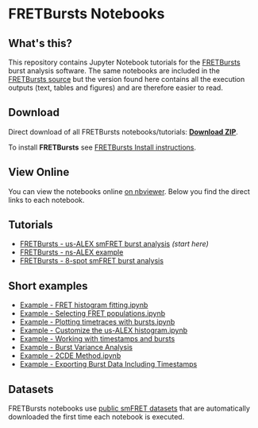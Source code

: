 FRETBursts Notebooks
====================

What's this?
------------

This repository contains Jupyter Notebook tutorials for the
[FRETBursts](http://opensmfs.github.io/FRETBursts/) burst analysis software.
The same notebooks are included in the
[FRETBursts source](https://github.com/OpenSMFS/FRETBursts/tree/master/notebooks)
but the version found here contains all the execution outputs (text, tables and figures)
and are therefore easier to read.

Download
--------

Direct download of all FRETBursts notebooks/tutorials: [**Download ZIP**](https://github.com/OpenSMFS/FRETBursts_notebooks/archive/master.zip).

To install **FRETBursts** see [FRETBursts Install instructions](http://fretbursts.readthedocs.org/en/latest/getting_started.html).


View Online
-----------

You can view the notebooks online [on nbviewer](http://nbviewer.jupyter.org/github/tritemio/FRETBursts_notebooks/tree/master/notebooks/). Below you find the direct links to each notebook.

Tutorials
---------

* [FRETBursts - us-ALEX smFRET burst analysis](http://nbviewer.jupyter.org/github/OpenSMFS/FRETBursts_notebooks/blob/master/notebooks/FRETBursts%20-%20us-ALEX%20smFRET%20burst%20analysis.ipynb) *(start here)*
* [FRETBursts - ns-ALEX example](http://nbviewer.jupyter.org/github/OpenSMFS/FRETBursts_notebooks/blob/master/notebooks/FRETBursts%20-%20ns-ALEX%20example.ipynb)
* [FRETBursts - 8-spot smFRET burst analysis](http://nbviewer.jupyter.org/github/OpenSMFS/FRETBursts_notebooks/blob/master/notebooks/FRETBursts%20-%208-spot%20smFRET%20burst%20analysis.ipynb)

Short examples
--------------

* [Example - FRET histogram fitting.ipynb](http://nbviewer.jupyter.org/github/OpenSMFS/FRETBursts_notebooks/blob/master/notebooks/Example%20-%20FRET%20histogram%20fitting.ipynb)
* [Example - Selecting FRET populations.ipynb](http://nbviewer.jupyter.org/github/OpenSMFS/FRETBursts_notebooks/blob/master/notebooks/Example%20-%20Selecting%20FRET%20populations.ipynb)
* [Example - Plotting timetraces with bursts.ipynb](http://nbviewer.jupyter.org/github/OpenSMFS/FRETBursts_notebooks/blob/master/notebooks/Example%20-%20Plotting%20timetraces%20with%20bursts.ipynb)
* [Example - Customize the us-ALEX histogram.ipynb](http://nbviewer.jupyter.org/github/OpenSMFS/FRETBursts_notebooks/blob/master/notebooks/Example%20-%20Customize%20the%20us-ALEX%20histogram.ipynb)
* [Example - Working with timestamps and bursts](http://nbviewer.jupyter.org/github/OpenSMFS/FRETBursts_notebooks/blob/master/notebooks/Example%20-%20Working%20with%20timestamps%20and%20bursts.ipynb)
* [Example - Burst Variance Analysis](http://nbviewer.jupyter.org/github/OpenSMFS/FRETBursts_notebooks/blob/master/notebooks/Example%20-%20Burst%20Variance%20Analysis.ipynb)
* [Example - 2CDE Method.ipynb](http://nbviewer.jupyter.org/github/OpenSMFS/FRETBursts_notebooks/blob/master/notebooks/Example%20-%202CDE%20Method.ipynb)
* [Example - Exporting Burst Data Including Timestamps](http://nbviewer.jupyter.org/github/OpenSMFS/FRETBursts_notebooks/blob/master/notebooks/Example%20-%20Exporting%20Burst%20Data%20Including%20Timestamps.ipynb)


Datasets
--------

FRETBursts notebooks use [public smFRET datasets](https://dx.doi.org/10.6084/m9.figshare.1456362) 
that are automatically downloaded the first time each notebook is executed.
